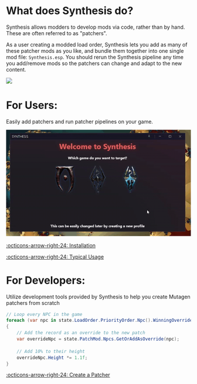 # What does Synthesis do?
Synthesis allows modders to develop mods via code, rather than by hand.  These are often referred to as "patchers".

As a user creating a modded load order, Synthesis lets you add as many of these patcher mods as you like, and bundle them together into one single mod file: `Synthesis.esp`.  You should rerun the Synthesis pipeline any time you add/remove mods so the patchers can change and adapt to the new content.

[![](https://discordapp.com/api/guilds/759302581448474626/widget.png)](https://discord.gg/53KMEsW)

# For Users:
Easily add patchers and run patcher pipelines on your game.  

![Showcase](images/showcase.gif)

[:octicons-arrow-right-24: Installation](Installation.md)

[:octicons-arrow-right-24: Typical Usage](Typical-Usage.md)

# For Developers:
Utilize development tools provided by Synthesis to help you create Mutagen patchers from scratch

```cs
// Loop every NPC in the game
foreach (var npc in state.LoadOrder.PriorityOrder.Npc().WinningOverrides())
{
    // Add the record as an override to the new patch
    var overrideNpc = state.PatchMod.Npcs.GetOrAddAsOverride(npc);
	
	// Add 10% to their height
    overrideNpc.Height *= 1.1f;
}
```

[:octicons-arrow-right-24: Create a Patcher](devs/Create-a-Patcher.md)